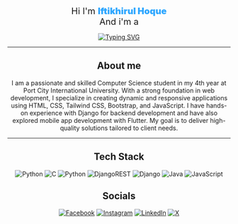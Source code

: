<div id="header" align="center">
  <span style="font-size:20px">Hi I'm <span style="color:#2FA7FFFF;font-weight:900">Iftikhirul Hoque</span><br>And i'm a</span>
  
  [![Typing SVG](https://readme-typing-svg.demolab.com?font=Kdam+Thmor+Pro&size=22&pause=1000&color=11BCF7&center=true&vCenter=true&random=false&width=435&lines=Competetive+Programmer;Web+Designer)](https://git.io/typing-svg)
  
</div>

<div align="center">

---
## About me
I am a passionate and skilled Computer Science student in my 4th year at Port City International University. With a strong foundation in web development, I specialize in creating dynamic and responsive applications using HTML, CSS, Tailwind CSS, Bootstrap, and JavaScript. I have hands-on experience with Django for backend development and have also explored mobile app development with Flutter. My goal is to deliver high-quality solutions tailored to client needs.

---
## Tech Stack
![Python](https://img.shields.io/badge/python-3670A0?style=for-the-badge&logo=python&logoColor=ffdd54) ![C](https://img.shields.io/badge/c-%2300599C.svg?style=for-the-badge&logo=c&logoColor=white) ![Python](https://img.shields.io/badge/python-3670A0?style=for-the-badge&logo=python&logoColor=ffdd54) ![DjangoREST](https://img.shields.io/badge/DJANGO-REST-ff1709?style=for-the-badge&logo=django&logoColor=white&color=ff1709&labelColor=gray) ![Django](https://img.shields.io/badge/django-%23092E20.svg?style=for-the-badge&logo=django&logoColor=white)  ![Java](https://img.shields.io/badge/java-%23ED8B00.svg?style=for-the-badge&logo=openjdk&logoColor=white) ![JavaScript](https://img.shields.io/badge/javascript-%23323330.svg?style=for-the-badge&logo=javascript&logoColor=%23F7DF1E)

##  Socials
[![Facebook](https://img.shields.io/badge/Facebook-%231877F2.svg?logo=Facebook&logoColor=white)](https://facebook.com/ifti.k.hoq) [![Instagram](https://img.shields.io/badge/Instagram-%23E4405F.svg?logo=Instagram&logoColor=white)](https://instagram.com/iftikhoq) [![LinkedIn](https://img.shields.io/badge/LinkedIn-%230077B5.svg?logo=linkedin&logoColor=white)](https://linkedin.com/in/iftikhoq) [![X](https://img.shields.io/badge/X-black.svg?logo=X&logoColor=white)](https://x.com/iftikhoq) 
</div>
